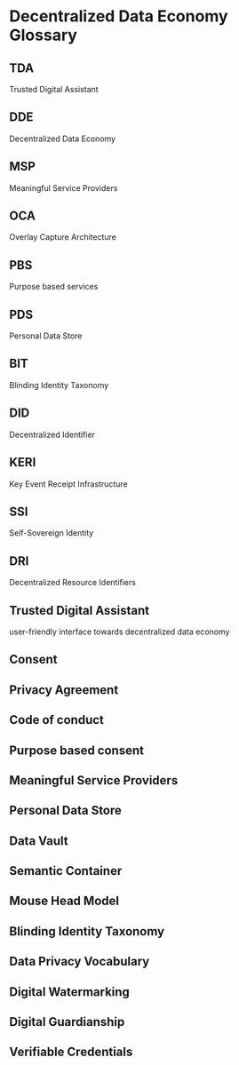 # Decentralized Data Economy Glossary


## TDA 
Trusted Digital Assistant
## DDE 
Decentralized Data Economy
## MSP
Meaningful Service Providers

## OCA
Overlay Capture Architecture
## PBS
Purpose based services
## PDS
Personal Data Store
## BIT
Blinding Identity Taxonomy
## DID
Decentralized Identifier
## KERI
Key Event Receipt Infrastructure
## SSI
Self-Sovereign Identity
## DRI
Decentralized Resource Identifiers

## Trusted Digital Assistant 
user-friendly interface towards decentralized data economy
## Consent
## Privacy Agreement
## Code of conduct
## Purpose based consent
## Meaningful Service Providers
## Personal Data Store
## Data Vault
## Semantic Container
## Mouse Head Model
## Blinding Identity Taxonomy
## Data Privacy Vocabulary
## Digital Watermarking
## Digital Guardianship
## Verifiable Credentials
